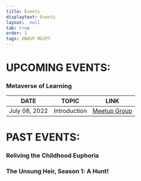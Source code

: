 ```yaml
---
title: Events
displaytext: Events
layout:  null
tab: true
order: 1
tags: OWASP RGIPT
---
```


# UPCOMING EVENTS:
### Metaverse of Learning
| DATE | TOPIC | LINK |
| --- | --- | --- |
| July 08, 2022 | Introduction | [Meetup Group](https://www.meetup.com/owasp-rajiv-gandhi-institute-of-petroleum-technology) |


# PAST EVENTS:
### Reliving the Childhood Euphoria
### The Unsung Heir, Season 1: A Hunt!
